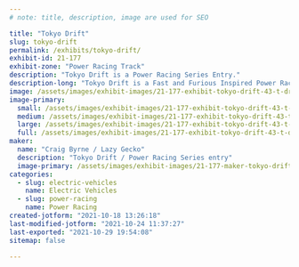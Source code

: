 ```yaml
---
# note: title, description, image are used for SEO

title: "Tokyo Drift"
slug: tokyo-drift
permalink: /exhibits/tokyo-drift/
exhibit-id: 21-177
exhibit-zone: "Power Racing Track"
description: "Tokyo Drift is a Power Racing Series Entry."
description-long: "Tokyo Drift is a Fast and Furious Inspired Power Racing Series entry that showcases recycling EV car batteries, off the shelf parts, and basic fabrication practices to build a fun PRS racer."
image: /assets/images/exhibit-images/21-177-exhibit-tokyo-drift-43-t-drift-1706-large.png
image-primary: 
  small: /assets/images/exhibit-images/21-177-exhibit-tokyo-drift-43-t-drift-1706-small.png
  medium: /assets/images/exhibit-images/21-177-exhibit-tokyo-drift-43-t-drift-1706-medium.png
  large: /assets/images/exhibit-images/21-177-exhibit-tokyo-drift-43-t-drift-1706-large.png
  full: /assets/images/exhibit-images/21-177-exhibit-tokyo-drift-43-t-drift-1706-full.png
maker: 
  name: "Craig Byrne / Lazy Gecko"
  description: "Tokyo Drift / Power Racing Series entry"
  image-primary: /assets/images/exhibit-images/21-177-maker-tokyo-drift-t-drift-medium.png
categories: 
  - slug: electric-vehicles
    name: Electric Vehicles
  - slug: power-racing
    name: Power Racing
created-jotform: "2021-10-18 13:26:18"
last-modified-jotform: "2021-10-24 11:37:27"
last-exported: "2021-10-29 19:54:08"
sitemap: false

---
```

